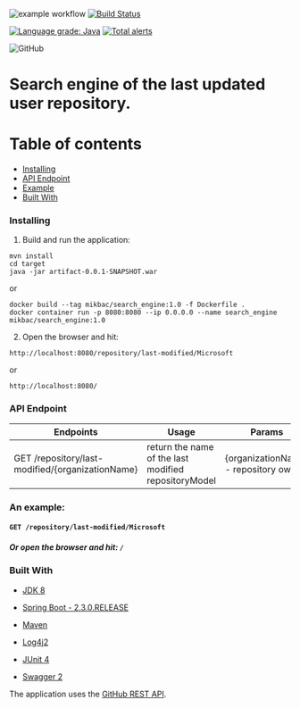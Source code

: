 ![example workflow](https://github.com/Mikbac/Repository-search-engine/actions/workflows/maven.yml/badge.svg) [![Build Status](https://travis-ci.org/Mikbac/Repository-search-engine.svg?branch=master)](https://travis-ci.org/Mikbac/Repository-search-engine)

[![Language grade: Java](https://img.shields.io/lgtm/grade/java/g/Mikbac/Repository-search-engine.svg?logo=lgtm&logoWidth=18)](https://lgtm.com/projects/g/Mikbac/Repository-search-engine/context:java) [![Total alerts](https://img.shields.io/lgtm/alerts/g/Mikbac/Repository-search-engine.svg?logo=lgtm&logoWidth=18)](https://lgtm.com/projects/g/Mikbac/Repository-search-engine/alerts/)

![GitHub](https://img.shields.io/github/license/Mikbac/Repository-search-engine)

# Search engine of the last updated user repository.

# Table of contents
* [Installing](#installing)
* [API Endpoint](#api-endpoint)
* [Example](#an-example)
* [Built With](#built-with)

### Installing
1. Build and run the application:
```
mvn install
cd target
java -jar artifact-0.0.1-SNAPSHOT.war
```
or
```
docker build --tag mikbac/search_engine:1.0 -f Dockerfile .
docker container run -p 8080:8080 --ip 0.0.0.0 --name search_engine mikbac/search_engine:1.0
```
2. Open the browser and hit:
```
http://localhost:8080/repository/last-modified/Microsoft
```
or
```
http://localhost:8080/
```
### API Endpoint

|Endpoints|Usage|Params|
|---|---|---|
|GET /repository/last-modified/{organizationName}|return the name of the last modified repositoryModel|{organizationName} - repository owner|

### An example: 
#### ```GET /repository/last-modified/Microsoft```
##### Or open the browser and hit: ```/```

### Built With

* [JDK 8](https://www.oracle.com/technetwork/java/index.html)

* [Spring Boot - 2.3.0.RELEASE](https://spring.io/projects/spring-boot) 

* [Maven](https://maven.apache.org/)

* [Log4j2](https://logging.apache.org/log4j/2.x/)

* [JUnit 4](https://junit.org/junit4/)

* [Swagger 2](https://swagger.io/)

The application uses the [GitHub REST API](https://developer.github.com/v3/). 
